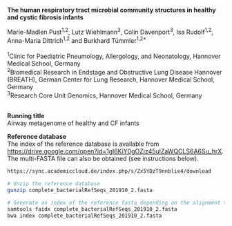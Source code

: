 **The human respiratory tract microbial community structures in healthy and cystic fibrosis infants** 

Marie-Madlen Pust<sup>1,2</sup>, Lutz Wiehlmann<sup>3</sup>, Colin Davenport<sup>3</sup>, Isa Rudolf<sup>1,2</sup>, Anna-Maria Dittrich<sup>1,2</sup> and Burkhard Tümmler<sup>1,2*</sup> 
<br/><br/>
<sup>1</sup>Clinic for Paediatric Pneumology, Allergology, and Neonatology, Hannover Medical School, Germany <br/>
<sup>2</sup>Biomedical Research in Endstage and Obstructive Lung Disease Hannover (BREATH), German Center for Lung Research, Hannover Medical School, Germany <br/>
<sup>3</sup>Research Core Unit Genomics, Hannover Medical School, Germany <br/>
<br/>

**Running title** <br/>
Airway metagenome of healthy and CF infants
<br/>

**Reference database** <br/>
The index of the reference database is available from <br/> https://drive.google.com/open?id=1gl6KiY0gOZiz45ulZaWQCLS6A6Su_hrX. <br/>
The multi-FASTA file can also be obtained (see instructions below).

```bash
https://sync.academiccloud.de/index.php/s/Zx5YDzT9nnblie4/download

# Unzip the reference database 
gunzip complete_bacterialRefSeqs_201910_2.fasta

# Generate an index of the reference fasta depending on the alignment tool of your choice
samtools faidx complete_bacterialRefSeqs_201910_2.fasta
bwa index complete_bacterialRefSeqs_201910_2.fasta
```
